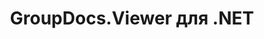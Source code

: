 ---
title: GroupDocs.Viewer для .NET
type: docs
weight: 10
url: /ru/net/
description: Справочные материалы по GroupDocs.Viewer для .NET API содержат примеры, фрагменты кода и документацию по API. Он предоставляет пространства имен, классы, интерфейсы и другие детали API.
is_root: true
---